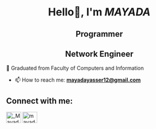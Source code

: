 # <div align="center">Hello👋, I'm ***MAYADA***</div>

## <div align="center">Programmer</div>
## <div align="center">Network Engineer</div>

💬 Graduated from Faculty of Computers and Information
- 📫 How to reach me: **mayadayasser12@gmail.com**

<!--
**mayadayasserr/mayadayasserr** is a ✨ _special_ ✨ repository because its `README.md` (this file) appears on your GitHub profile.
Here are some ideas to get you started:
-->
## Connect with me:
<p align="left">
<a href="https://twitter.com/_MayadaYasser" target="blank"><img align="center" src="https://raw.githubusercontent.com/rahuldkjain/github-profile-readme-generator/master/src/images/icons/Social/twitter.svg" alt="_MayadaYasser" height="30" width="40" /></a>
<a href="https://www.linkedin.com/in/mayada-yasser-b53823229" target="blank"><img align="center" src="https://raw.githubusercontent.com/rahuldkjain/github-profile-readme-generator/master/src/images/icons/Social/linked-in-alt.svg" alt="mayada-yasser-b53823229" height="30" width="40" /></a>
</p>
